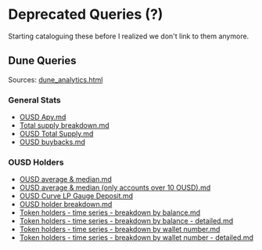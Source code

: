 # Deprecated Queries (?)

Starting cataloguing these before I realized we don't link to them anymore.

## Dune Queries

Sources: [dune_analytics.html](https://github.com/OriginProtocol/ousd-analytics/blob/7173bd2a1e179a3826851c8fdaeb866a48f5f5b2/eagleproject/core/templates/dune_analytics.html)

### General Stats

- [OUSD Apy.md](dune%2FOUSD%20Apy.md)
- [Total supply breakdown.md](dune%2FTotal%20supply%20breakdown.md)
- [OUSD Total Supply.md](dune%2FOUSD%20Total%20Supply.md)
- [OUSD buybacks.md](dune%2FOUSD%20buybacks.md)

### OUSD Holders

- [OUSD average & median.md](dune%2FOUSD%20average%20%26%20median.md)
- [OUSD average & median (only accounts over 10 OUSD).md](dune%2FOUSD%20average%20%26%20median%20%28only%20accounts%20over%2010%20OUSD%29.md)
- [OUSD Curve LP Gauge Deposit.md](dune%2FOUSD%20Curve%20LP%20Gauge%20Deposit.md)
- [OUSD holder breakdown.md](dune%2FOUSD%20holder%20breakdown.md)
- [Token holders - time series - breakdown by balance.md](dune%2FToken%20holders%20-%20time%20series%20-%20breakdown%20by%20balance.md)
- [Token holders - time series - breakdown by balance - detailed.md](dune%2FToken%20holders%20-%20time%20series%20-%20breakdown%20by%20balance%20-%20detailed.md)
- [Token holders - time series - breakdown by wallet number.md](dune%2FToken%20holders%20-%20time%20series%20-%20breakdown%20by%20wallet%20number.md)
- [Token holders - time series - breakdown by wallet number - detailed.md](dune%2FToken%20holders%20-%20time%20series%20-%20breakdown%20by%20wallet%20number%20-%20detailed.md)

